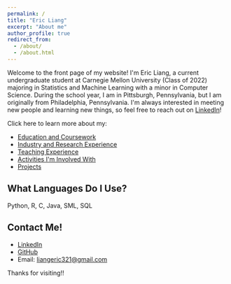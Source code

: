 ```yaml
---
permalink: /
title: "Eric Liang"
excerpt: "About me"
author_profile: true
redirect_from: 
  - /about/
  - /about.html
---
```


Welcome to the front page of my website! I'm Eric Liang, a current undergraduate student at Carnegie Mellon University (Class of 2022) majoring in Statistics and Machine Learning with a minor in Computer Science. During the school year, I am in Pittsburgh, Pennsylvania, but I am originally from Philadelphia, Pennsylvania. I'm always interested in meeting new people and learning new things, so feel free to reach out on [LinkedIn](https://linkedin.com/in/liangeric321)!

Click here to learn more about my:
  * [Education and Coursework](https://liangeric.github.io/education/)
  * [Industry and Research Experience](https://liangeric.github.io/experience/)
  * [Teaching Experience](https://liangeric.github.io/teaching/)
  * [Activities I'm Involved With](https://liangeric.github.io/activities/)
  * [Projects](https://liangeric.github.io/projects/)


What Languages Do I Use?
------
Python, R, C, Java, SML, SQL

Contact Me!
------
  * [LinkedIn](https://linkedin.com/in/liangeric321)
  * [GitHub](https://github.com/liangeric)
  * Email: liangeric321@gmail.com

Thanks for visiting!!
